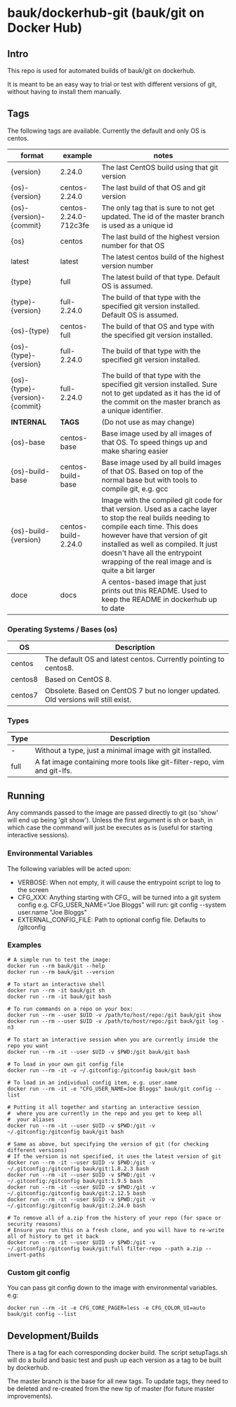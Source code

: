 # bauk/dockerhub-git (bauk/git on Docker Hub)

## Intro

This repo is used for automated builds of bauk/git on dockerhub.

It is meant to be an easy way to trial or test with different versions of git, without having to install them manually.

## Tags

The following tags are available. Currently the default and only OS is centos.

|format|example|notes|
|------|-------|-----|
|{version}|2.24.0|The last CentOS build using that git version|
|{os}-{version}|centos-2.24.0|The last build of that OS and git version|
|{os}-{version}-{commit}|centos-2.24.0-712c3fe|The only tag that is sure to not get updated. The id of the master branch is used as a unique id|
|{os}|centos|The last build of the highest version number for that OS|
|latest|latest|The latest centos build of the highest version number|
|{type}|full|The latest build of that type. Default OS is assumed.|
|{type}-{version}|full-2.24.0|The build of that type with the specified git version installed. Default OS is assumed.|
|{os}-{type}|centos-full|The build of that OS and type with the specified git version installed.|
|{os}-{type}-{version}|full-2.24.0|The build of that type with the specified git version installed.|
|{os}-{type}-{version}-{commit}|full-2.24.0|The build of that type with the specified git version installed. Sure not to get updated as it has the id of the commit on the master branch as a unique identifier.|
|<b>INTERNAL|<b>TAGS|(Do not use as may change)|
|{os}-base|centos-base|Base image used by all images of that OS. To speed things up and make sharing easier|
|{os}-build-base|centos-build-base|Base image used by all build images of that OS. Based on top of the normal base but with tools to compile git, e.g. gcc|
|{os}-build-{version}|centos-build-2.24.0|Image with the compiled git code for that version. Used as a cache layer to stop the real builds needing to compile each time. This does however have that version of git installed as well as compiled. It just doesn't have all the entrypoint wrapping of the real image and is quite a bit larger|
|doce|docs|A centos-based image that just prints out this README. Used to keep the README in dockerhub up to date|

### Operating Systems / Bases (os)

|OS|Description|
|----|-----------|
|centos|The default OS and latest centos. Currently pointing to centos8.|
|centos8|Based on CentOS 8.|
|centos7|Obsolete. Based on CentOS 7 but no longer updated. Old versions will still exist.|

### Types

|Type|Description|
|----|-----------|
|-|Without a type, just a minimal image with git installed.|
|full|A fat image containing more tools like git-filter-repo, vim and git-lfs.|

## Running

Any commands passed to the image are passed directly to git (so 'show' will end up being 'git show'). Unless the first argument is sh or bash, in which case the command will just be executes as is (useful for starting interactive sessions).

### Environmental Variables

The following variables will be acted upon:

- VERBOSE: When not empty, it will cause the entrypoint script to log to the screen
- CFG\_XXX: Anything starting with CFG\_ will be turned into a git system config
           e.g. CFG_USER_NAME="Joe Bloggs" will run: git config --system user.name "Joe Bloggs"
- EXTERNAL\_CONFIG\_FILE: Path to optional config file. Defaults to /gitconfig

### Examples

```
# A simple run to test the image:
docker run --rm bauk/git --help
docker run --rm bauk/git --version

# To start an interactive shell
docker run --rm -it bauk/git sh
docker run --rm -it bauk/git bash

# To run commands on a repo on your box:
docker run --rm --user $UID -v /path/to/host/repo:/git bauk/git show
docker run --rm --user $UID -v /path/to/host/repo:/git bauk/git log -n3

# To start an interactive session when you are currently inside the repo you want
docker run --rm -it --user $UID -v $PWD:/git bauk/git bash

# To load in your own git config file
docker run --rm -it -v ~/.gitconfig:/gitconfig bauk/git bash

# To load in an individual config item, e.g. user.name
docker run --rm -it -e "CFG_USER_NAME=Joe Bloggs" bauk/git config --list

# Putting it all together and starting an interactive session
#  where you are currently in the repo and you get to keep all
#  your aliases
docker run --rm -it --user $UID -v $PWD:/git -v ~/.gitconfig:/gitconfig bauk/git bash

# Same as above, but specifying the version of git (for checking different versions)
# If the version is not specified, it uses the latest version of git
docker run --rm -it --user $UID -v $PWD:/git -v ~/.gitconfig:/gitconfig bauk/git:1.8.2.3 bash
docker run --rm -it --user $UID -v $PWD:/git -v ~/.gitconfig:/gitconfig bauk/git:1.9.5 bash
docker run --rm -it --user $UID -v $PWD:/git -v ~/.gitconfig:/gitconfig bauk/git:2.12.5 bash
docker run --rm -it --user $UID -v $PWD:/git -v ~/.gitconfig:/gitconfig bauk/git:2.24.0 bash

# To remove all of a.zip from the history of your repo (for space or security reasons)
# Ensure you run this on a fresh clone, and you will have to re-write all of history to get it back
docker run --rm -it --user $UID -v $PWD:/git -v ~/.gitconfig:/gitconfig bauk/git:full filter-repo --path a.zip --invert-paths
```

### Custom git config

You can pass git config down to the image with environmental variables. e.g:

```
docker run --rm -it -e CFG_CORE_PAGER=less -e CFG_COLOR_UI=auto bauk/git config --list
```

## Development/Builds

There is a tag for each corresponding docker build.
The script setupTags.sh will do a build and basic test and push up each version as a tag to be built by dockerhub.

The master branch is the base for all new tags.
To update tags, they need to be deleted and re-created from the new tip of master (for future master improvements).
